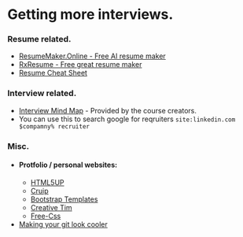 # Getting more interviews.


### Resume related.

- [ResumeMaker.Online - Free AI resume maker](https://www.resumemaker.online/)
- [RxResume - Free great resume maker](https://rxresu.me/)
- [Resume Cheat Sheet](./Resume%20Cheat%20Sheet.md)

### Interview related.

- [Interview Mind Map](https://coggle.it/diagram/W5u8QkZs6r4sZM3J/t/master-the-interview) - Provided by the course creators.
- You can use this to search google for reqruiters `site:linkedin.com $compamny% recruiter` 
### Misc.
- #### Protfolio / personal websites:
    - [HTML5UP](https://html5up.net/)
    - [Cruip](https://cruip.com/free-templates/)
    - [Bootstrap Templates](https://mdbootstrap.com/freebies/)
    - [Creative Tim](https://www.creative-tim.com/templates/free)
    - [Free-Css](https://www.free-css.com/template-categories/portfolio)
- [Making your git look cooler](https://www.youtube.com/watch?v=ktN5tDfQ_g8)